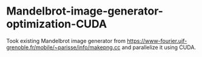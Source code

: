# Mandelbrot-image-generator-optimization-CUDA
Took existing Mandelbrot image generator from https://www-fourier.ujf-grenoble.fr/mobile/~parisse/info/makepng.cc and parallelize it using CUDA.
